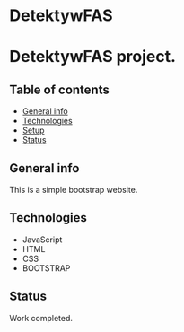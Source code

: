 # DetektywFAS

# DetektywFAS project.
 

## Table of contents
* [General info](#general-info)
* [Technologies](#technologies)
* [Setup](#setup)
* [Status](#status)

## General info

This is a simple bootstrap website.

## Technologies

* JavaScript
* HTML
* CSS
* BOOTSTRAP


## Status

Work completed.
